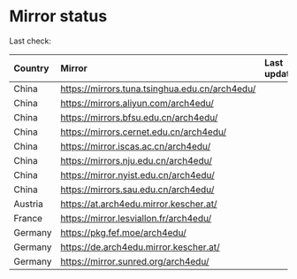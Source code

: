<script src="./time.js"></script>
# Mirror status
Last check: <script type="text/javascript">localize(1704503856.860667);</script>

|Country|Mirror|Last update|
|:------|:-----|:----------|
|China|https://mirrors.tuna.tsinghua.edu.cn/arch4edu/|<script type="text/javascript">localize(1704479762);</script>|
|China|https://mirrors.aliyun.com/arch4edu/|<script type="text/javascript">localize(1704479762);</script>|
|China|https://mirrors.bfsu.edu.cn/arch4edu/|<script type="text/javascript">localize(1704479762);</script>|
|China|https://mirrors.cernet.edu.cn/arch4edu/|<script type="text/javascript">localize(1704479762);</script>|
|China|https://mirror.iscas.ac.cn/arch4edu/|<script type="text/javascript">localize(1704479762);</script>|
|China|https://mirrors.nju.edu.cn/arch4edu/|<script type="text/javascript">localize(1704350062);</script>|
|China|https://mirror.nyist.edu.cn/arch4edu/|<script type="text/javascript">localize(1704479762);</script>|
|China|https://mirrors.sau.edu.cn/arch4edu/|<script type="text/javascript">localize(1704436307);</script>|
|Austria|https://at.arch4edu.mirror.kescher.at/|<script type="text/javascript">localize(1704479762);</script>|
|France|https://mirror.lesviallon.fr/arch4edu/|<script type="text/javascript">localize(1704436307);</script>|
|Germany|https://pkg.fef.moe/arch4edu/|<script type="text/javascript">localize(1704479762);</script>|
|Germany|https://de.arch4edu.mirror.kescher.at/|<script type="text/javascript">localize(1704479762);</script>|
|Germany|https://mirror.sunred.org/arch4edu/|<script type="text/javascript">localize(1704479762);</script>|

<script src="./tablefilter/tablefilter.js"></script>
<script src="./table.js"></script>